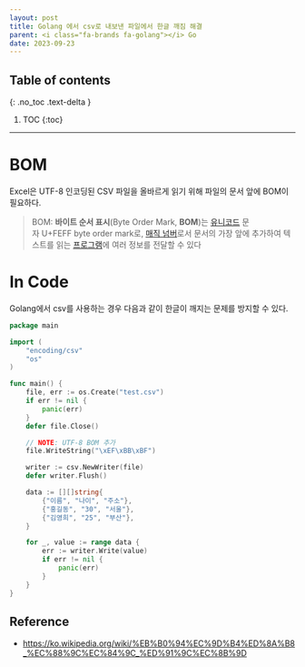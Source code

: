 ```yaml
---
layout: post
title: Golang 에서 csv로 내보낸 파일에서 한글 깨짐 해결
parent: <i class="fa-brands fa-golang"></i> Go
date: 2023-09-23
---
```

 ## Table of contents
{: .no_toc .text-delta }

1. TOC
{:toc}
---

# BOM
Excel은 UTF-8 인코딩된 CSV 파일을 올바르게  읽기 위해 파일의 문서 앞에 BOM이 필요하다.

> BOM: **바이트 순서 표시**(Byte Order Mark, **BOM**)는 [유니코드](https://ko.wikipedia.org/wiki/%EC%9C%A0%EB%8B%88%EC%BD%94%EB%93%9C "유니코드") 문자 U+FEFF byte order mark로, [매직 넘버](https://ko.wikipedia.org/wiki/%EB%A7%A4%EC%A7%81_%EB%84%98%EB%B2%84 "매직 넘버")로서 문서의 가장 앞에 추가하여 텍스트를 읽는 [프로그램](https://ko.wikipedia.org/wiki/%ED%94%84%EB%A1%9C%EA%B7%B8%EB%9E%A8 "프로그램")에 여러 정보를 전달할 수 있다


# In Code
Golang에서 csv를 사용하는 경우 다음과 같이 한글이 깨지는 문제를 방지할 수 있다.

```go
package main

import (
    "encoding/csv"
    "os"
)

func main() {
    file, err := os.Create("test.csv")
    if err != nil {
        panic(err)
    }
    defer file.Close()

    // NOTE: UTF-8 BOM 추가
    file.WriteString("\xEF\xBB\xBF")

    writer := csv.NewWriter(file)
    defer writer.Flush()

    data := [][]string{
        {"이름", "나이", "주소"},
        {"홍길동", "30", "서울"},
        {"김영희", "25", "부산"},
    }

    for _, value := range data {
        err := writer.Write(value)
        if err != nil {
            panic(err)
        }
    }
}

```

## Reference
- https://ko.wikipedia.org/wiki/%EB%B0%94%EC%9D%B4%ED%8A%B8_%EC%88%9C%EC%84%9C_%ED%91%9C%EC%8B%9D